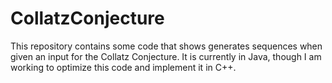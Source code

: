# CollatzConjecture
This repository contains some code that shows generates sequences when given an input for the Collatz Conjecture.
It is currently in Java, though I am working to optimize this code and implement it in C++.

